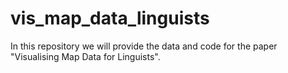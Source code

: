 # vis_map_data_linguists
In this repository we will provide the data and code for the paper "Visualising Map Data for Linguists". 
